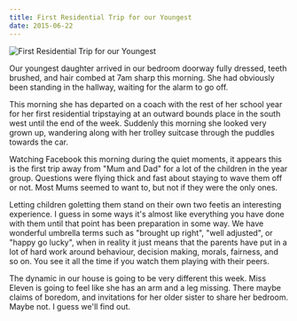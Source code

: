 ```yaml
---
title: First Residential Trip for our Youngest
date: 2015-06-22
---
```


![First Residential Trip for our Youngest](https://source.unsplash.com/l7dbl-sUg3k/1600x900)

Our youngest daughter arrived in our bedroom doorway fully dressed, teeth brushed, and hair combed at 7am sharp this morning. She had obviously been standing in the hallway, waiting for the alarm to go off.

This morning she has departed on a coach with the rest of her school year for her first residential tripstaying at an outward bounds place in the south west until the end of the week. Suddenly this morning she looked very grown up, wandering along with her trolley suitcase through the puddles towards the car.

Watching Facebook this morning during the quiet moments, it appears this is the first trip away from "Mum and Dad" for a lot of the children in the year group. Questions were flying thick and fast about staying to wave them off or not. Most Mums seemed to want to, but not if they were the only ones.

Letting children goletting them stand on their own two feetis an interesting experience. I guess in some ways it's almost like everything you have done with them until that point has been preparation in some way. We have wonderful umbrella terms such as "brought up right", "well adjusted", or "happy go lucky", when in reality it just means that the parents have put in a lot of hard work around behaviour, decision making, morals, fairness, and so on. You see it all the time if you watch them playing with their peers.

The dynamic in our house is going to be very different this week. Miss Eleven is going to feel like she has an arm and a leg missing. There maybe claims of boredom, and invitations for her older sister to share her bedroom. Maybe not. I guess we'll find out.